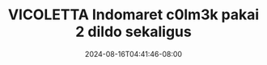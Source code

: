 --- 
title: "VICOLETTA Indomaret c0lm3k pakai 2 dildo sekaligus"
description: "  bokeh VICOLETTA Indomaret c0lm3k pakai 2 dildo sekaligus instagram full  "
date: 2024-08-16T04:41:46-08:00
file_code: "4363i7mbgw0a"
draft: false
cover: "ppaw0vxoo5iywmpk.jpg"
tags: ["VICOLETTA", "Indomaret", "pakai", "dildo", "sekaligus", "bokep-indo", "bokep-viral", "bokep-ig"]
length: 205
fld_id: "1391164"
foldername: ".HijabKasir18Video"
categories: [".HijabKasir18Video"]
views: 129
---